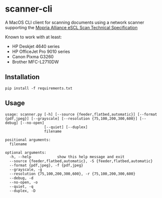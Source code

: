# scanner-cli
A MacOS CLI client for scanning documents using a network scanner supporting the [Mopria Alliance eSCL Scan Technical Specification](https://mopria.org/MopriaeSCLSpecDownload.php)

Known to work with at least:
- HP Deskjet 4640 series
- HP OfficeJet Pro 9010 series
- Canon Pixma G3260
- Brother MFC-L2710DW

## Installation
```
pip install -f requirements.txt
```

## Usage
```
usage: scanner.py [-h] [--source {feeder,flatbed,automatic}] [--format {pdf,jpeg}] [--grayscale] [--resolution {75,100,200,300,600}] [--debug] [--no-open]
                  [--quiet] [--duplex]
                  filename

positional arguments:
  filename

optional arguments:
  -h, --help            show this help message and exit
  --source {feeder,flatbed,automatic}, -S {feeder,flatbed,automatic}
  --format {pdf,jpeg}, -f {pdf,jpeg}
  --grayscale, -g
  --resolution {75,100,200,300,600}, -r {75,100,200,300,600}
  --debug, -d
  --no-open, -o
  --quiet, -q
  --duplex, -D
  ```
